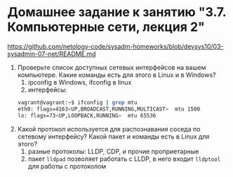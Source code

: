 # Домашнее задание к занятию "3.7. Компьютерные сети, лекция 2"
https://github.com/netology-code/sysadm-homeworks/blob/devsys10/03-sysadmin-07-net/README.md


1. Проверьте список доступных сетевых интерфейсов на вашем компьютере. Какие команды есть для этого в Linux и в Windows?
   1. ipconfig в Windows, ifconfig в linux
   2. интерфейсы:
   ```bash
   vagrant@vagrant:~$ ifconfig | grep mtu
   eth0: flags=4163<UP,BROADCAST,RUNNING,MULTICAST>  mtu 1500
   lo: flags=73<UP,LOOPBACK,RUNNING>  mtu 65536
   ```
2. Какой протокол используется для распознавания соседа по сетевому интерфейсу? Какой пакет и команды есть в Linux для этого?
   1. разные протоколы: LLDP, CDP, и прочие проприетарные
   2. пакет `lldpad` позволяет работать с LLDP, в него входит `lldptool` для работы с протоколом
